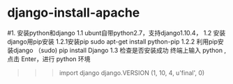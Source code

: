 # django-install-apache

#1. 安装python和django
1.1 ubunt自带python2.7，支持django1.10.4，
1.2 安装django用pip安装
1.2.1安装pip
sudo apt-get install python-pip
1.2.2 利用pip安装django
（sudo) pip install Django
1.3 检查是否安装成功
终端上输入 python ,点击 Enter，进行 python 环境
>>> import django
>>> django.VERSION
(1, 10, 4, u'final', 0)

